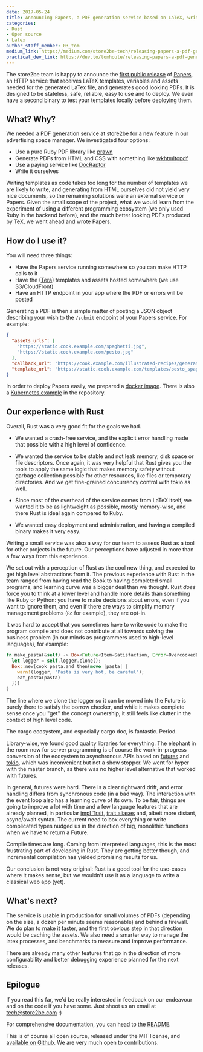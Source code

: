 ```yaml
---
date: 2017-05-24
title: Announcing Papers, a PDF generation service based on LaTeX, written in Rust
categories:
- Rust
- Open source
- Latex
author_staff_member: 03_tom
medium_link: https://medium.com/store2be-tech/releasing-papers-a-pdf-generation-service-based-on-latex-written-in-rust-e224dc68ba8
practical_dev_link: https://dev.to/tomhoule/releasing-papers-a-pdf-generation-service-based-on-latex-written--in-rust
---
```


The store2be team is happy to announce the [first public release](https://github.com/store2be/pape-rs/releases/tag/0.1.0) of [Papers](https://github.com/store2be/papers), an HTTP service that receives LaTeX templates, variables and assets needed for the generated LaTex file, and generates good looking PDFs. It is designed to be stateless, safe, reliable, easy to use and to deploy. We even have a second binary to test your templates locally before deploying them.

## What? Why?

We needed a PDF generation service at store2be for a new feature in our advertising space manager. We investigated four options:

- Use a pure Ruby PDF library like [prawn](http://prawnpdf.org/)
- Generate PDFs from HTML and CSS with something like [wkhtmltopdf](https://wkhtmltopdf.org/)
- Use a paying service like [DocRaptor](https://docraptor.com/)
- Write it ourselves

Writing templates as code takes too long for the number of templates we are likely to write, and generating from HTML ourselves did not yield very nice documents, so the remaining solutions were an external service or Papers. Given the small scope of the project, what we would learn from the experiment of using a different programming ecosystem (we only used Ruby in the backend before), and the much better looking PDFs produced by TeX, we went ahead and wrote Papers.

## How do I use it?

You will need three things:

- Have the Papers service running somewhere so you can make HTTP calls to it
- Have the ([Tera](https://github.com/Keats/tera)) templates and assets hosted somewhere (we use S3/CloudFront)
- Have an HTTP endpoint in your app where the PDF or errors will be posted

Generating a PDF is then a simple matter of posting a JSON object describing your wish to the `/submit` endpoint of your Papers service. For example:

```json
{
  "assets_urls": [
    "https://static.cook.example.com/spaghetti.jpg",
    "https://static.cook.example.com/pesto.jpg"
  ],
  "callback_url": "https://cook.example.com/illustrated-recipes/generated&token=18e8d495ac34c541b5a5167bffcbac96",
  "template_url": "https://static.cook.example.com/templates/pesto_spaghetti.tex"
}
```

In order to deploy Papers easily, we prepared a [docker image](https://hub.docker.com/r/store2be/pape-rs/). There is also a [Kubernetes example](https://github.com/store2be/pape-rs/tree/master/examples/kubernetes) in the repository.

## Our experience with Rust

Overall, Rust was a very good fit for the goals we had.

- We wanted a crash-free service, and the explicit error handling made that possible with a high level of confidence.

- We wanted the service to be stable and not leak memory, disk space or file descriptors. Once again, it was very helpful that Rust gives you the tools to apply the same logic that makes memory safety without garbage collection possible for other resources, like files or temporary directories. And we get fine-grained concurrency control with tokio as well.

- Since most of the overhead of the service comes from LaTeX itself, we wanted it to be as lightweight as possible, mostly memory-wise, and there Rust is ideal again compared to Ruby.

- We wanted easy deployment and administration, and having a compiled binary makes it very easy.

Writing a small service was also a way for our team to assess Rust as a tool for other projects in the future. Our perceptions have adjusted in more than a few ways from this experience.

We set out with a perception of Rust as the cool new thing, and expected to get high level abstractions from it. The previous experience with Rust in the team ranged from having read the Book to having completed small programs, and learning curve was a bigger deal than we thought. Rust *does* force you to think at a lower level and handle more details than something like Ruby or Python: you have to make decisions about errors, even if you want to ignore them, and even if there are ways to simplify memory management problems (`Rc` for example), they are opt-in.

It was hard to accept that you sometimes have to write code to make the program compile and does not contribute at all towards solving the business problem (in our minds as programmers used to high-level languages), for example:

```rust
fn make_pasta(&self) -> Box<Future<Item=Satisfaction, Error=OvercookedError>> {
  let logger = self.logger.clone();
  Box::new(cook_pasta.and_then(move |pasta| {
    warn!(logger, "Pasta is very hot, be careful");
    eat_pasta(pasta)
  }))
}
```

The line where we clone the logger so it can be moved into the Future is purely there to satisfy the borrow checker, and while it makes complete sense once you "get" the concept ownership, it still feels like clutter in the context of high level code.

The cargo ecosystem, and especially cargo doc, is fantastic. Period.

Library-wise, we found good quality libraries for everything. The elephant in the room now for server programming is of course the work-in-progress conversion of the ecosystem to asynchronous APIs based on [futures](https://github.com/alexcrichton/futures-rs) and [tokio](https://tokio.rs/), which was inconvenient but not a show stopper. We went for hyper with the master branch, as there was no higher level alternative that worked with futures.

In general, futures were hard. There is a clear rightward drift, and error handling differs from synchronous code (in a bad way). The interaction with the event loop also has a learning curve of its own. To be fair, things are going to improve a lot with time and a few language features that are already planned, in particular [impl Trait](https://github.com/rust-lang/rfcs/pull/1951), [trait aliases](https://github.com/rust-lang/rfcs/pull/1733) and, albeit more distant, async/await syntax. The current need to box everything or write complicated types nudged us in the direction of big, monolithic functions when we have to return a Future.

Compile times are long. Coming from interpreted languages, this is the most frustrating part of developing in Rust. They are getting better though, and incremental compilation has yielded promising results for us.

Our conclusion is not very original: Rust is a good tool for the use-cases where it makes sense, but we wouldn't use it as a language to write a classical web app (yet).

## What's next?

The service is usable in production for small volumes of PDFs (depending on the size, a dozen per minute seems reasonable) and behind a firewall. We do plan to make it faster, and the first obvious step in that direction would be caching the assets. We also need a smarter way to manage the latex processes, and benchmarks to measure and improve performance.

There are already many other features that go in the direction of more configurability and better debugging experience planned for the next releases.

## Epilogue

If you read this far, we'd be really interested in feedback on our endeavour and on the code if you have some. Just shoot us an email at tech@store2be.com :)

For comprehensive documentation, you can head to the [README](https://github.com/store2be/pape-rs/README.md).

This is of course all open source, released under the MIT license, and [available on Github](https://github.com/store2be/pape-rs). We are very much open to contributions.
